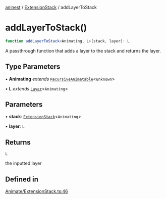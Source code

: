 [aninest](../../index.md) / [ExtensionStack](../index.md) / addLayerToStack

# addLayerToStack()

```ts
function addLayerToStack<Animating, L>(stack, layer): L
```

A passthrough function that adds a layer to the stack and
returns the layer.

## Type Parameters

• **Animating** *extends* [`RecursiveAnimatable`](../../AnimatableTypes/type-aliases/RecursiveAnimatable.md)\<`unknown`\>

• **L** *extends* [`Layer`](../../Extension/type-aliases/Layer.md)\<`Animating`\>

## Parameters

• **stack**: [`ExtensionStack`](../type-aliases/ExtensionStack.md)\<`Animating`\>

• **layer**: `L`

## Returns

`L`

the inputted layer

## Defined in

[Animate/ExtensionStack.ts:46](https://github.com/zphrs/aninest/blob/765f2ede3df887f1f3a3e1391afab09a932de29a/core/src/Animate/ExtensionStack.ts#L46)
